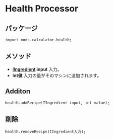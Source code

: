 # Health Processor

## パッケージ
```zenscript
import mods.calculator.health;
```

## メソッド

- **[IIngredient](/Vanilla/Variable_Types/IIngredient/) input** 入力。
- **Int値** 入力の量がそのマシンに追加されます。

## Additon
```zenscript
health.addRecipe(IIngredient input, int value);
```

## 削除
```zenscript
health.removeRecipe(IIngredient入力);
```